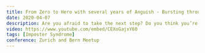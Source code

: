 ```yaml
---
title: From Zero to Hero with several years of Anguish - Bursting through barriers
date: 2020-04-07
description: Are you afraid to take the next step? Do you think you’re not good enough? Or wonder why you were hired in the first place? This is what we call Impostor Syndrome. Did you know some of the most famous, brilliant and amazing people suffer from it? In this talk I will share my experience and thoughts and hopefully help you take that step to become the developer you really want to become.
video: https://www.youtube.com/embed/CEXoGajxY60
tags: [Imposter Syndrome]
conference: Zurich and Bern Meetup
---
```


